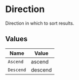# Direction

Direction in which to sort results.


## Values

| Name      | Value     |
| --------- | --------- |
| `Ascend`  | ascend    |
| `Descend` | descend   |